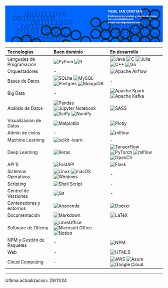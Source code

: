 ![portada](./banner_personal.png)

| Tecnologías               | Buen dominio                                            | En desarrollo              |
|:-------------------------  |:---------------------------------------------------|:---------------------------|
| Lenguajes de Programación | ![Python](https://img.shields.io/badge/Python-3670A0?style=for-the-badge&logo=python&logoColor=ffdd54) ![R](https://img.shields.io/badge/R-276DC3.svg?style=for-the-badge&logo=r&logoColor=white)  | ![Java](https://img.shields.io/badge/Java-%23ED8B00.svg?style=for-the-badge&logo=openjdk&logoColor=white) ![C](https://img.shields.io/badge/C-%2300599C.svg?style=for-the-badge&logo=c&logoColor=white) ![Julia](https://img.shields.io/badge/Julia-9558B2?style=for-the-badge&logo=julia&logoColor=white) ![C++](https://img.shields.io/badge/C++-%2300599C.svg?style=for-the-badge&logo=c%2B%2B&logoColor=white) ![Go](https://img.shields.io/badge/Go-%2300ADD8.svg?style=for-the-badge&logo=go&logoColor=white) |
| Orquestadores | - | ![Apache Airflow](https://img.shields.io/badge/Apache%20Airflow-017CEE?style=for-the-badge&logo=Apache%20Airflow&logoColor=white)|
| Bases de Datos            | ![SQLite](https://img.shields.io/badge/SQLite-%2307405e.svg?style=for-the-badge&logo=sqlite&logoColor=white) ![MySQL](https://img.shields.io/badge/MySQL-%2300f.svg?style=for-the-badge&logo=mysql&logoColor=white) ![Postgres](https://img.shields.io/badge/Postgres-%23316192.svg?style=for-the-badge&logo=postgresql&logoColor=white) ![MongoDB](https://img.shields.io/badge/MongoDB-%234ea94b.svg?style=for-the-badge&logo=mongodb&logoColor=white) | - |
| Big Data                  | - | ![Apache Spark](https://img.shields.io/badge/Apache%20Spark-FDEE21?style=flat-square&logo=apachespark&logoColor=black) ![Apache Kafka](https://img.shields.io/badge/Apache%20Kafka-000?style=for-the-badge&logo=apachekafka) |
| Análisis de Datos         | ![Pandas](https://img.shields.io/badge/Pandas-%23150458.svg?style=for-the-badge&logo=pandas&logoColor=white) ![Jupyter Notebook](https://img.shields.io/badge/Jupyter-%23FA0F00.svg?style=for-the-badge&logo=jupyter&logoColor=white) ![SciPy](https://img.shields.io/badge/SciPy-%230C55A5.svg?style=for-the-badge&logo=scipy&logoColor=%23white) ![NumPy](https://img.shields.io/badge/numpy-%23013243.svg?style=for-the-badge&logo=numpy&logoColor=white) | ![SASS](https://img.shields.io/badge/SASS-hotpink.svg?style=for-the-badge&logo=SASS&logoColor=white) |
| Visualizacion de Datos         | ![Matplotlib](https://img.shields.io/badge/Matplotlib-%23ffffff.svg?style=for-the-badge&logo=Matplotlib&logoColor=black) | ![Plotly](https://img.shields.io/badge/Plotly-%233F4F75.svg?style=for-the-badge&logo=plotly&logoColor=white) |
| Admin de ciclos          | - | ![mlflow](https://img.shields.io/badge/mlflow-%23d9ead3.svg?style=for-the-badge&logo=numpy&logoColor=blue) |
| Machine Learning          | ![scikit-learn](https://img.shields.io/badge/scikit--learn-%23F7931E.svg?style=for-the-badge&logo=scikit-learn&logoColor=white) | - |
| Deep Learning | ![Keras](https://img.shields.io/badge/Keras-%23D00000.svg?style=for-the-badge&logo=Keras&logoColor=white) | ![TensorFlow](https://img.shields.io/badge/TensorFlow-%23FF6F00.svg?style=for-the-badge&logo=TensorFlow&logoColor=white) ![PyTorch](https://img.shields.io/badge/PyTorch-%23EE4C2C.svg?style=for-the-badge&logo=PyTorch&logoColor=white)  ![mlflow](https://img.shields.io/badge/mlflow-%23d9ead3.svg?style=for-the-badge&logo=numpy&logoColor=blue) ![OpenCV](https://img.shields.io/badge/opencv-%23white.svg?style=for-the-badge&logo=opencv&logoColor=white) | 
| API'S | ![FastAPI](https://img.shields.io/badge/FastAPI-005571?style=for-the-badge&logo=fastapi) | ![Flask](https://img.shields.io/badge/flask-%23000.svg?style=for-the-badge&logo=flask&logoColor=white)|
| Sistemas Operativos       | ![Linux](https://img.shields.io/badge/Linux-FCC624?style=for-the-badge&logo=linux&logoColor=black) ![macOS](https://img.shields.io/badge/mac%20os-000000?style=for-the-badge&logo=macos&logoColor=F0F0F0) ![Windows](https://img.shields.io/badge/Windows-0078D6?style=for-the-badge&logo=windows&logoColor=white) | - |
| Scripting                 | ![Shell Script](https://img.shields.io/badge/Shell%20Script-%23121011.svg?style=for-the-badge&logo=gnu-bash&logoColor=white) | - |
| Control de Versiones      | ![Git](https://img.shields.io/badge/Git-%23F05033.svg?style=for-the-badge&logo=git&logoColor=white) | - |
| Contenedores y entornos   | ![Anaconda](https://img.shields.io/badge/Anaconda-%2344A833.svg?style=for-the-badge&logo=anaconda&logoColor=white) | ![Docker](https://img.shields.io/badge/Docker-%230db7ed.svg?style=for-the-badge&logo=docker&logoColor=white) |
| Documentación             | ![Markdown](https://img.shields.io/badge/Markdown-%23000000.svg?style=for-the-badge&logo=markdown&logoColor=white) | ![LaTeX](https://img.shields.io/badge/LaTeX-%23008080.svg?style=for-the-badge&logo=latex&logoColor=white) |
| Software de Oficina       | ![LibreOffice](https://img.shields.io/badge/LibreOffice-%2318A303?style=for-the-badge&logo=LibreOffice&logoColor=white) ![Microsoft Office](https://img.shields.io/badge/Microsoft%20Office-D83B01?style=for-the-badge&logo=microsoft-office&logoColor=white) ![Notion](https://img.shields.io/badge/Notion-%23000000.svg?style=for-the-badge&logo=notion&logoColor=white) | - |
| NPM y Gestión de Paquetes | - | ![NPM](https://img.shields.io/badge/NPM-%23CB3837.svg?style=for-the-badge&logo=npm&logoColor=white) |
| Web                       | - | ![HTML5](https://img.shields.io/badge/HTML5-%23E34F26.svg?style=for-the-badge&logo=html5&logoColor=white) |
| Cloud Computing           | - | ![AWS](https://img.shields.io/badge/AWS-%23FF9900.svg?style=for-the-badge&logo=amazon-aws&logoColor=white) ![Azure](https://img.shields.io/badge/azure-%230072C6.svg?style=for-the-badge&logo=microsoftazure&logoColor=white) ![Google Cloud](https://img.shields.io/badge/GoogleCloud-%234285F4.svg?style=for-the-badge&logo=google-cloud&logoColor=white) |

<!-- 

<table>
  <tr>
    <td>
      Dedico mis días a la exploración y aprendizaje constante de las últimas tendencias y tecnologías en el campo de la Ciencia y análisis de datos. Mi enfoque incluye la comprensión de conceptos técnicos fundamentales en el área, como ingeniería de software, matemáticas, buenas prácticas y habilidades blandas complementarias como gestión de proyectos y comunicación efectiva.
    </td>
    <td align="center">
      <img src="./dev.gif" alt="dev" width="250" height="150" />
    </td>
  </tr>
</table>

-->

<!-- ![pixel separador](https://bitly.ws/UU24)  -->

---

Ultima actualizacion: 29/11/24
